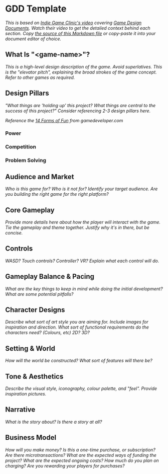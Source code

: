 # GDD Template

_This is based on [Indie Game Clinic's video](https://youtu.be/uBxYGFRi-S4)
covering [Game Design Documents](./gdd.md). Watch their video to get the
detailed context behind each section. Copy
[the source of this Markdown file](https://raw.githubusercontent.com/b-turchyn/wiki/refs/heads/main/docs/programming/game-development/gdd-template.md)
or copy-paste it into your document editor of choice._

## What Is "&lt;game-name&gt;"?

_This is a high-level design description of the game. Avoid superlatives. This
is the "elevator pitch", explaining the broad strokes of the game concept. Refer
to other games as required._

## Design Pillars

_"What things are 'holding up' this project? What things are central to the
success of this project?" Consider referencing 2-3 design pillars here._

_Reference the
[14 Forms of Fun](https://www.gamedeveloper.com/design/fourteen-forms-of-fun)
from gamedeveloper.com_

### Power

### Competition

### Problem Solving

## Audience and Market

_Who is this game for? Who is it not for? Identify your target audience. Are you
building the right game for the right platform?_

## Core Gameplay

_Provide more details here about how the player will interact with the game. Tie
the gameplay and theme together. Justify why it's in there, but be concise._

## Controls

_WASD? Touch controls? Controller? VR? Explain what each control will do._

## Gameplay Balance & Pacing

_What are the key things to keep in mind while doing the initial development?
What are some potential pitfalls?_

## Character Designs

_Describe what sort of art style you are aiming for. Include images for
inspiration and direction. What sort of functional requirements do the
characters need? (Colours, etc) 2D? 3D?_

## Setting & World

_How will the world be constructed? What sort of features will there be?_

## Tone & Aesthetics

_Describe the visual style, iconography, colour palette, and "feel". Provide
inspiration pictures._

## Narrative

_What is the story about? Is there a story at all?_

## Business Model

_How will you make money? Is this a one-time purchase, or subscription? Are
there microtransactions? What are the expected ways of funding the project? What
are the expected ongoing costs? How much do you plan on charging? Are you
rewarding your players for purchases?_
